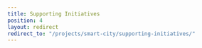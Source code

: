 ```yaml
---
title: Supporting Initiatives
position: 4
layout: redirect
redirect_to: "/projects/smart-city/supporting-initiatives/"
---
```


